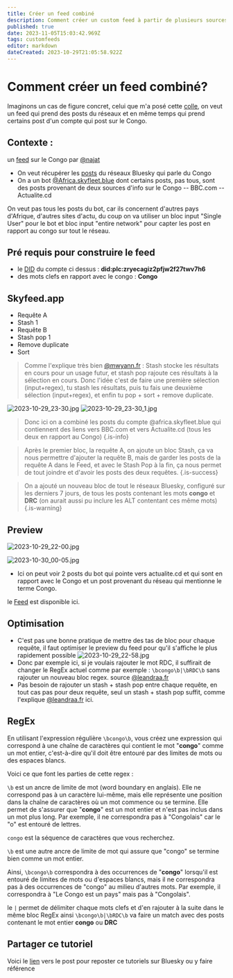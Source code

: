 ```yaml
---
title: Créer un feed combiné
description: Comment créer un custom feed à partir de plusieurs sources
published: true
date: 2023-11-05T15:03:42.969Z
tags: customfeeds
editor: markdown
dateCreated: 2023-10-29T21:05:58.922Z
---
```


# Comment créer un feed combiné?

Imaginons un cas de figure concret, celui que m'a posé cette [colle](https://bsky.app/profile/najat.bsky.social/post/3kcw274tv3l2p), on veut un feed qui prend des posts du réseaux et en même temps qui prend certains post d'un compte qui post sur le Congo. 

## Contexte : 

un [feed](https://bsky.app/profile/did:plc:ykxvvec7hntiwmy4qk5g7kv5/feed/aaaehstriebno) sur le Congo par [@najat](https://bsky.app/profile/najat.bsky.social)

- On veut récupérer les [posts](https://bsky.app/search?q=congo) du réseaux Bluesky qui parle du Congo
- On a un bot [@Africa.skyfleet.blue](https://bsky.app/profile/did:plc:zryecagiz2pfjw2f27twv7h6) dont certains posts, pas tous, sont des posts provenant de deux sources d'info sur le Congo 
-- BBC.com
-- Actualite.cd

On veut pas tous les posts du bot, car ils concernent d'autres pays d'Afrique, d'autres sites d'actu, du coup on va utiliser un bloc input "Single User" pour le bot et bloc input "entire network" pour capter les post en rapport au congo sur tout le réseau.

## Pré requis pour construire le feed

- le [DID](https://rmdes.github.io/) du compte ci dessus :  **did:plc:zryecagiz2pfjw2f27twv7h6**
- des mots clefs en rapport avec le congo : **Congo** 

## Skyfeed.app


- Requête A
- Stash 1
- Requête B
- Stash pop 1
- Remove duplicate
- Sort

> Comme l'explique très bien [@mwyann.fr](https://bsky.app/profile/mwyann.fr/post/3kcw3c7bpt32i) : 
Stash stocke les résultats en cours pour un usage futur, et stash pop rajoute ces résultats à la sélection en cours. Donc l'idée c'est de faire une première sélection (input+regex), tu stash les résultats, puis tu fais une deuxième sélection (input+regex), et enfin tu pop + sort + remove duplicate.


![2023-10-29_23-30.jpg](/captures/2023-10-29_23-30.jpg)
![2023-10-29_23-30_1.jpg](/captures/2023-10-29_23-30_1.jpg)

> Donc ici on a combiné les posts du compte @africa.skyfleet.blue qui contiennent des liens vers BBC.com et vers Actualite.cd (tous les deux en rapport au Congo)
{.is-info}

> Après le premier bloc, la requête A, on ajoute un bloc Stash, ça va nous permettre d'ajouter la requête B, mais de garder les posts de la requête A dans le Feed, et avec le Stash Pop à la fin, ça nous permet de tout joindre et d'avoir les posts des deux requêtes.
{.is-success}

> On a ajouté un nouveau bloc de tout le réseaux Bluesky, configuré sur les derniers 7 jours, de tous les posts contenant les mots **congo** et **DRC** (on aurait aussi pu inclure les ALT contentant ces même mots) 
{.is-warning}

## Preview

![2023-10-29_22-00.jpg](/captures/2023-10-29_22-00.jpg)

![2023-10-30_00-05.jpg](/captures/2023-10-30_00-05.jpg)

- Ici on peut voir 2 posts du bot qui pointe vers actualite.cd et qui sont en rapport avec le Congo et un post provenant du réseau qui mentionne le terme Congo. 

le [Feed](https://bsky.app/profile/did:plc:ykxvvec7hntiwmy4qk5g7kv5/feed/aaaehstriebno) est disponible ici.


## Optimisation

- C'est pas une bonne pratique de mettre des tas de bloc pour chaque requête, il faut optimiser le preview du feed pour qu'il s'affiche le plus rapidement possible
![2023-10-29_22-58.jpg](/captures/2023-10-29_22-58.jpg)
- Donc par exemple ici, si je voulais rajouter le mot RDC, il suffirait de changer le RegEx actuel comme par exemple : `\bcongo\b|\bRDC\b` sans rajouter un nouveau bloc regex. 
source [@leandraa.fr](https://bsky.app/profile/leandraa.fr/post/3kcw4wzyddt2a)
- Pas besoin de rajouter un stash + stash pop entre chaque requête, en tout cas pas pour deux requête, seul un stash + stash pop suffit, comme l'explique [@leandraa.fr](https://bsky.app/profile/leandraa.fr/post/3kcwcsg4ihy2a) ici.

## RegEx

En utilisant l'expression régulière `\bcongo\b`, vous créez une expression qui correspond à une chaîne de caractères qui contient le mot "**congo**" comme un mot entier, c'est-à-dire qu'il doit être entouré par des limites de mots ou des espaces blancs.

Voici ce que font les parties de cette regex :

`\b` est un ancre de limite de mot (word boundary en anglais). Elle ne correspond pas à un caractère lui-même, mais elle représente une position dans la chaîne de caractères où un mot commence ou se termine. Elle permet de s'assurer que "**congo**" est un mot entier et n'est pas inclus dans un mot plus long. Par exemple, il ne correspondra pas à "Congolais" car le "o" est entouré de lettres.

  `congo` est la séquence de caractères que vous recherchez.

`\b` est une autre ancre de limite de mot qui assure que "congo" se termine bien comme un mot entier.

Ainsi, `\bcongo\b` correspondra à des occurrences de "**congo**" lorsqu'il est entouré de limites de mots ou d'espaces blancs, mais il ne correspondra pas à des occurrences de "congo" au milieu d'autres mots. Par exemple, il correspondra à "Le Congo est un pays" mais pas à "Congolais".

le `|` permet de délimiter chaque mots clefs et d'en rajouter à la suite dans le même bloc RegEx
ainsi `\bcongo\b|\bRDC\b` va faire un match avec des posts contenant le mot entier **congo** ou **DRC**


## Partager ce tutoriel

Voici le [lien](https://bsky.app/profile/skyfleet.blue/post/3kcwevs3dmz2x) vers le post pour reposter ce tutoriels sur Bluesky ou y faire référence